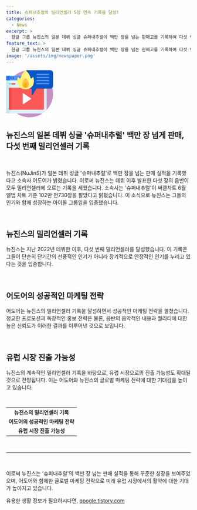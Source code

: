 ```yaml
---
title: 슈퍼내추럴의 밀리언셀러 5장 연속 기록을 달성!
categories:
  - News
excerpt: >
  한글 그룹 뉴진스의 일본 데뷔 싱글 슈퍼내추럴이 백만 장을 넘는 판매고를 기록하여 다섯 번째 밀리언셀러를 달성했습니다. 소속사 어도어는 슈퍼내추럴이 써클차트 6월 앨범 차트에서 102만 천730장을 팔았다고 밝혔으며, 데뷔 이후 발표한 다섯 장 음반이 모두 밀리언셀러가 되는 기록을 세웠습니다.
feature_text: >
  한글 그룹 뉴진스의 일본 데뷔 싱글 슈퍼내추럴이 백만 장을 넘는 판매고를 기록하여 다섯 번째 밀리언셀러를 달성했습니다. 소속사 어도어는 슈퍼내추럴이 써클차트 6월 앨범 차트에서 102만 천730장을 팔았다고 밝혔으며, 데뷔 이후 발표한 다섯 장 음반이 모두 밀리언셀러가 되는 기록을 세웠습니다.
image: '/assets/img/newspaper.png'
---
```


<p><img src="/assets/img/news.png" alt="rentncar 속보" /></p>

<h2>뉴진스의 일본 데뷔 싱글 '슈퍼내추럴' 백만 장 넘게 판매, 다섯 번째 밀리언셀러 기록</h2>

<p data-ke-size="size16">&nbsp;</p>

<p>뉴진스(NuJinS)가 일본 데뷔 싱글 '슈퍼내추럴'로 백만 장을 넘는 판매 실적을 기록했다고 소속사 어도어가 밝혔습니다. 이로써 뉴진스는 데뷔 이후 발표한 다섯 장의 음반이 모두 밀리언셀러에 오르는 기록을 세웠습니다. 소속사는 '슈퍼내추럴'이 써클차트 6월 앨범 차트 기준 102만 천730장을 팔았다고 밝혔습니다. 이 소식으로 뉴진스는 그들의 인기와 함께 성장하는 아이돌 그룹임을 입증했습니다. </p>

<p data-ke-size="size16">&nbsp;</p>

<h2 data-ke-size="size26">뉴진스의 밀리언셀러 기록</h2>

<p>뉴진스는 지난 2022년 데뷔한 이후, 다섯 번째 밀리언셀러를 달성했습니다. 이 기록은 그들이 단순히 단기간의 선풍적인 인기가 아니라 장기적으로 안정적인 인기를 누리고 있다는 것을 입증합니다. </p>

<p data-ke-size="size16">&nbsp;</p>

<h2 data-ke-size="size26">어도어의 성공적인 마케팅 전략</h2>

<p>어도어는 뉴진스의 밀리언셀러 기록을 달성하면서 성공적인 마케팅 전략을 펼쳤습니다. 정교한 프로모션과 독창적인 홍보 전략은 물론, 음반의 음악적인 내용과 퀄리티에 대한 높은 신뢰도가 이러한 결과를 이루어낸 것으로 보입니다.</p>

<p data-ke-size="size16">&nbsp;</p>

<h2 data-ke-size="size26">유럽 시장 진출 가능성</h2>

<p>뉴진스의 계속적인 밀리언셀러 기록을 바탕으로, 유럽 시장으로의 진출 가능성도 확대될 것으로 전망됩니다. 이는 어도어와 뉴진스의 글로벌 마케팅 전략에 대한 기대감을 높이고 있습니다. </p>

<p data-ke-size="size16">&nbsp;</p>

<table>
<tbody>
<tr>
<td style="text-align: center; height: 17px;"><b>뉴진스의 밀리언셀러 기록</b></td>
</tr>
<tr>
<td style="text-align: center; height: 17px;"><b>어도어의 성공적인 마케팅 전략</b></td>
</tr>
<tr>
<td style="text-align: center; height: 17px;"><b>유럽 시장 진출 가능성</b></td>
</tr>
</tbody>
</table>

<p data-ke-size="size16">&nbsp;</p>

<hr>

<p data-ke-size="size16">&nbsp;</p>

<p>이로써 뉴진스는 '슈퍼내추럴'의 백만 장 넘는 판매 실적을 통해 꾸준한 성장을 보여주었으며, 어도어와 함께한 글로벌 마케팅 전략으로 미래 유럽 시장에서의 활약에 대한 기대가 높아지고 있습니다.</p>
유용한 생활 정보가 필요하시다면, <a href="https://qoogle.tistory.com" rel="dofollow">qoogle.tistory.com</a>


